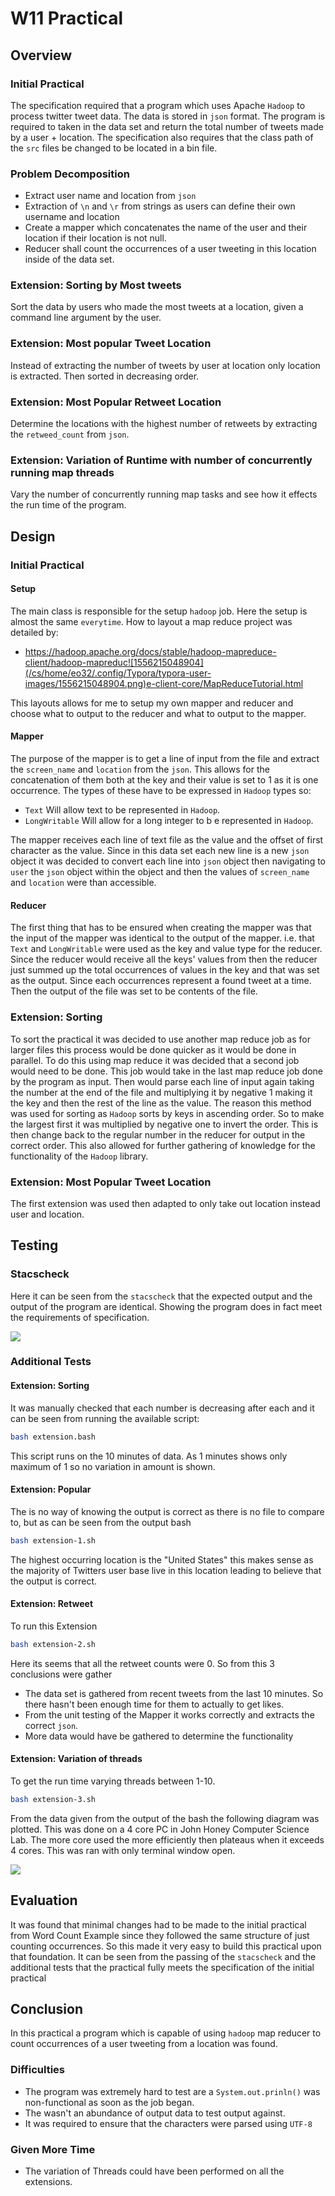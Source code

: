 # W11 Practical

## Overview

### Initial Practical

The specification required that a program which uses Apache `Hadoop` to process twitter tweet data. The data is stored in `json` format. The program is required to taken in the data set and return the total number of tweets made by a user + location. The specification also requires that the class path of the `src` files be changed to be located in a bin file.

### Problem Decomposition

* Extract user name and location from `json`
* Extraction of `\n` and `\r` from strings as users can define their own username and location
* Create a mapper which concatenates the name of the user and their location if their location is not null.
* Reducer shall count the occurrences of a user tweeting in this location inside of the data set. 

### Extension: Sorting by Most tweets

Sort the data by users who made the most tweets at a location, given a command line argument by the user.

### Extension: Most popular Tweet Location

Instead of extracting the number of tweets by user at location only location is extracted. Then sorted in decreasing order.

### Extension: Most Popular Retweet Location

Determine the locations with the highest number of retweets by extracting the `retweed_count` from `json`.

### Extension: Variation of Runtime with number of concurrently running map threads

Vary the number of concurrently running map tasks and see how it effects the run time of the program.

## Design

### Initial Practical

#### Setup

The main class is responsible for the setup `hadoop` job. Here the setup is almost the same `everytime`. How to layout a map reduce project was detailed by:

*  https://hadoop.apache.org/docs/stable/hadoop-mapreduce-client/hadoop-mapreduc![1556215048904](/cs/home/eo32/.config/Typora/typora-user-images/1556215048904.png)e-client-core/MapReduceTutorial.html

This layouts allows for me to setup my own mapper and reducer and choose what to output to the reducer and what to output to the mapper. 

#### Mapper

The purpose of the mapper is to get a line of input from the file and extract the `screen_name` and `location` from the `json`. This allows for the concatenation of them both at the key and their value is set to 1 as it is one occurrence. The types of these have to be expressed in `Hadoop` types so:

* `Text` Will allow text to be represented in `Hadoop`. 
* `LongWritable` Will allow for a long integer to b e represented in `Hadoop`.

The mapper receives each line of text file as the value and the offset of  first character as the value. Since in this data set each new line is a new `json` object it was decided to convert each line into `json` object then navigating to `user` the `json` object within the object and then the values of `screen_name` and `location` were than accessible.

#### Reducer

The first thing that has to be ensured when creating the mapper was that the input of the mapper was identical to the output of the mapper. i.e. that `Text` and `LongWritable` were used as the key and value type for the reducer. Since the reducer would receive all the keys' values from then the reducer just summed up the total occurrences of  values in the key and that was set as the output. Since each occurrences represent a found tweet at a time. Then the output of the file was set to be contents of the file.

### Extension: Sorting

To sort the practical it was decided to use another map reduce job as for larger files this process would be done quicker as it would be done in parallel. To do this using map reduce it was decided that a second job would need to be done. This job would take in the last map reduce job done by the program as input. Then would parse each line of input again taking the number at the end of the file and multiplying it by negative 1 making it the key and then the rest of the line as the value. The reason this method was used for sorting as `Hadoop` sorts by keys in ascending order. So to make the largest first it was multiplied by negative one to invert the order. This is then change back to the regular number in the reducer for output in the correct order. This also allowed for further gathering of knowledge for the functionality of the `Hadoop` library. 

###  Extension: Most Popular Tweet Location

The first extension was used then adapted to only take out location instead user and location.

## Testing

### Stacscheck

Here it can be seen from the `stacscheck` that the expected output and the output of the program are identical. Showing the program does in fact meet the requirements of specification.

![](testing/stackscheck.png)

### Additional Tests



#### Extension: Sorting

It was manually checked that each number is decreasing after each and it can be seen from running the available script:

```bash
bash extension.bash
```

This script runs on the 10 minutes of data. As 1 minutes shows only maximum of 1 so no variation in amount is shown.

#### Extension: Popular

The is no way of knowing the output is correct as there is no file to compare to, but as can be seen from the output bash

```bash
bash extension-1.sh
```

The highest occurring location is the "United States" this makes sense as the majority of Twitters user base live in this location leading to believe that the output is correct.

#### Extension: Retweet

To run this Extension

```bash
bash extension-2.sh
```

Here its seems that all the retweet counts were 0. So from this 3 conclusions were gather

* The data set is gathered from recent tweets from the last 10 minutes. So there hasn't been enough time for them to actually to get likes.
* From the unit testing of the Mapper it works correctly and extracts the correct `json`. 
* More data would have be gathered to determine the functionality

#### Extension: Variation of threads

To get the run time varying threads between 1-10.

```bash
bash extension-3.sh
```

From the data given from the output of the bash the following diagram was plotted. This was done on a 4 core PC in John Honey Computer Science Lab. The more core used the more efficiently then plateaus when it exceeds 4 cores. This was ran with only terminal window open. 

![](testing/ex-3-chartt.png)

## Evaluation

It was found that minimal changes had to be made to the initial practical from Word Count Example since they followed the same structure of just counting occurrences. So this made it very easy to build this practical upon that foundation. It can be seen from the passing of the `stacscheck` and the additional tests that the practical fully meets the specification of the initial practical

## Conclusion

In this practical a program which is capable of using `hadoop` map reducer to count occurrences of a user tweeting from a location was found. 

### Difficulties

* The program was extremely hard to test are a `System.out.prinln()` was non-functional as soon as the job began.
* The wasn't an abundance of output data to test output against.
* It was required to ensure that the characters were parsed using `UTF-8`

### Given More Time

* The variation of Threads could have been performed on all the extensions.

